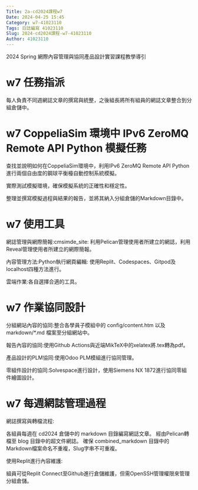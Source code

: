 ```yaml
---
Title: 2a-cd2024課程w7
Date: 2024-04-25 15:45
Category: w7-41023110
Tags: 日誌編寫 41023110
Slug: 2024-cd2024課程-w7-41023110
Author: 41023110
---
```


2024 Spring 網際內容管理與協同產品設計實習課程教學導引

<!-- PELICAN_END_SUMMARY -->

# w7 任務指派
每人負責不同週網誌文章的撰寫與統整，之後組長將所有組員的網誌文章整合到分組倉儲中。
# w7 CoppeliaSim 環境中 IPv6 ZeroMQ Remote API Python 模擬任務
查找並說明如何在CoppeliaSim環境中，利用IPv6 ZeroMQ Remote API Python進行兩個自由度的鋼球平衡檯自動控制系統模擬。

實際測試模擬環境，確保模擬系統的正確性和穩定性。

整理並撰寫模擬過程與結果的報告，並將其納入分組倉儲的Markdown目錄中。
# w7 使用工具
網誌管理與網際簡報:cmsimde_site: 利用Pelican管理使用者所建立的網誌，利用Reveal管理使用者所建立的網際簡報。

內容管理方法:Python執行網頁編輯: 使用Replit、Codespaces、Gitpod及localhost四種方法進行。

雲端作業:各自選擇合適的工具。
# w7 作業協同設計
分組網站內容的協同:整合各學員子模組中的 config/content.htm 以及 markdown/*.md 檔案至分組網站中。

報告內容的協同:使用Github Actions與近端MikTeX中的xelatex將.tex轉為pdf。

產品設計的PLM協同:使用Odoo PLM模組進行協同管理。

零組件設計的協同:Solvespace進行設計，使用Siemens NX 1872進行協同零組件繪圖設計。
# w7 每週網誌管理過程
網誌撰寫與轉檔流程:

各組員每週在 cd2024 倉儲中的 markdown 目錄編寫網誌文章。
經由Pelican轉檔至 blog 目錄中的超文件網誌。
確保 combined_markdown 目錄中的Markdown檔案命名不重複，Slug字串不可重複。

使用Replit進行內容維護:

組員可從Replit Connect至Github進行倉儲維護，但需OpenSSH管理權限來管理分組倉儲。
